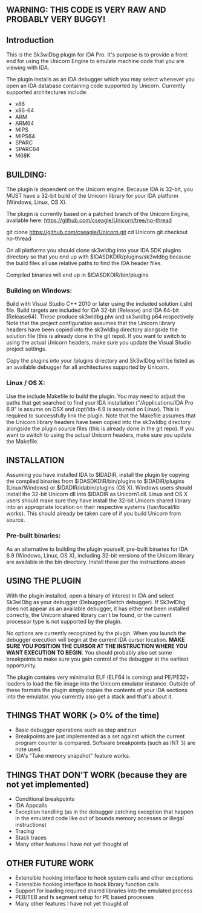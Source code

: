 ## WARNING: THIS CODE IS VERY RAW AND PROBABLY VERY BUGGY!

## Introduction

This is the Sk3wlDbg plugin for IDA Pro. It's purpose is to provide a front
end for using the Unicorn Engine to emulate machine code that you are viewing
with IDA.

The plugin installs as an IDA debugger which you may select whenever you open
an IDA database containing code supported by Unicorn. Currently supported
architectures include:

* x86
* x86-64
* ARM
* ARM64
* MIPS
* MIPS64
* SPARC
* SPARC64
* M68K

## BUILDING:

The plugin is dependent on the Unicorn engine. Because IDA is 32-bit, you MUST
have a 32-bit build of the Unicorn library for your IDA platform (Windows,
Linux, OS X).

The plugin is currently based on a patched branch of the Unicorn Engine, available
here: https://github.com/cseagle/Unicorn/tree/no-thread

git clone https://github.com/cseagle/Unicorn.git
cd Unicorn
git checkout no-thread

On all platforms you should clone sk3wldbg into your IDA SDK plugins directory so 
that you end up with $IDASDKDIR/plugins/sk3wldbg because the build files all use
relative paths to find the IDA header files.

Compiled binaries will end up in $IDASDKDIR/bin/plugins

### Building on Windows:

Build with Visual Studio C++ 2010 or later using the included solution (.sln)
file. Build targets are included for IDA 32-bit (Release) and IDA 64-bit 
(Release64). These produce sk3wldbg.plw and sk3wldbg.p64 respectively. Note 
that the project configuration assumes that the Unicorn library headers have
been copied into the sk3wldbg directory alongside the solution file (this is
already done in the git repo). If you want to switch to using the actual Unicorn
headers, make sure you update the Visual Studio project settings.

Copy the plugins into your <IDADIR>/plugins directory and Sk3wlDbg will be
listed as an available debugger for all architectures supported by Unicorn.

### Linux / OS X:

Use the include Makefile to build the plugin. You may need to adjust the paths
that get searched to find your IDA installation ("/Applications/IDA Pro 6.9" is
assume on OSX and /opt/ida-6.9 is assumed on Linux). This is required to
successfully link the plugin. Note that the Makefile assumes that the Unicorn
library headers have been copied into the sk3wldbg directory alongside the
plugin source files (this is already done in the git repo). If you want to
switch to using the actual Unicorn headers, make sure you update the Makefile.

## INSTALLATION

Assuming you have installed IDA to $IDADIR, install the plugin by copying the
compiled binaries from $IDASDKDIR/bin/plugins to $IDADIR/plugins (Linux/Windows)
or $IDADIR/idabin/plugins (OS X). Windows users should install the 32-bit Unicorn
dll into $IDADIR as Unicorn1.dll. Linux and OS X users should make sure they
have install the 32-bit Unicorn shared library into an appropriate location on
their respective systems (/usr/local/lib works). This should already be taken
care of if you build Unicorn from source.

### Pre-built binaries:

As an alternative to building the plugin yourself, pre-built binaries for 
IDA 6.9 (Windows, Linux, OS X), including 32-bit versions of the Unicorn 
library are available in the bin directory. Install these per the instructions
above

## USING THE PLUGIN

With the plugin installed, open a binary of interest in IDA and select Sk3wlDbg
as your debugger (Debugger/Switch debugger). If Sk3wlDbg does not appear as an 
available debugger, it has either not been installed correctly, the Unicorn
shared library can't be found, or the current processor type is not supported
by the plugin.

No options are currently recognized by the plugin. When you launch the debugger
execution will begin at the current IDA cursor location. **MAKE SURE YOU POSITION
THE CURSOR AT THE INSTRUCTION WHERE YOU WANT EXECUTION TO BEGIN**. You should 
probably also set some breakpoints to make sure you gain control of the debugger
at the earliest opportunity.

The plugin contains very minimalist ELF (ELF64 is coming) and PE/PE32+ loaders to
load the file image into the Unicorn emulator instance. Outside of these formats
the plugin simply copies the contents of your IDA sections into the emulator.
you currently also get a stack and that's about it.

## THINGS THAT WORK (> 0% of the time)

* Basic debugger operations such as step and run
* Breakpoints are just implemented as a set against which the current program counter is compared. Software breakpoints (such as INT 3) are note used.
* IDA's "Take memory snapshot" feature works.

## THINGS THAT DON'T WORK (because they are not yet implemented)

* Conditional breakpoints
* IDA Appcalls
* Exception handling (as in the debugger catching exception that happen in the emulated code like out of bounds memory accesses or illegal instructions)
* Tracing
* Stack traces
* Many other features I have not yet thought of

## OTHER FUTURE WORK

* Extensible hooking interface to hook system calls and other exceptions
* Extensible hooking interface to hook library function calls
* Support for loading required shared libraries into the emulated process
* PEB/TEB and fs segment setup for PE based processes
* Many other features I have not yet thought of

 